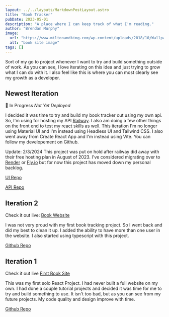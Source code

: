 ```yaml
---
layout: ../../layouts/MarkdownPostLayout.astro
title: "Book Tracker"
pubDate: 2023-05-01
description: "A place where I can keep track of what I'm reading."
author: "Brendan Murphy"
image:
  url: "https://www.miltonandking.com/wp-content/uploads/2018/10/Wallpaper-Kemra-Bookshelf-1.jpg"
  alt: "book site image"
tags: []
---
```


Sort of my go to project whenever I want to try and build something outside of work. As you can see, I love iterating on this idea and just trying to grow what I can do with it. I also feel like this is where you can most clearly see my growth as a developer.

## Newest Iteration

🚧 In Progress _Not Yet Deployed_

I decided it was time to try and build my book tracker out using my own api. So, I'm using for hosting my API [Railway](https://railway.app/). I also am doing a few other things on the front end to test my react skills as well. This iteration I'm no longer using Material UI and I'm instead using Headless UI and Tailwind CSS. I also went away from Create React App and I'm instead using Vite. You can follow my developement on Github.

Update: 2/3/2024 
This project was put on hold after railway did away with their free hosting plan in August of 2023. I've considered migrating over to [Render](https://render.com/) or [Fly.io](https://fly.io/) but for now this project has moved down my personal backlog.

[UI Repo](https://github.com/bmurf17/book-site)

[API Repo](https://github.com/bmurf17/booksite-server)

## Iteration 2

Check it out live: [Book Website](https://betterbooktracker.web.app/)

I was not very proud with my first book tracking project. So I went back and did my best to clean it up. I added the ability to have more than one user in the website. I also started using typescript with this project.

[Github Repo](https://github.com/bmurf17/better-book-tracker)

## Iteration 1

Check it out live [First Book Site](https://book-site-6b76c.web.app/)

This was my first solo React Project. I had never built a full website on my own. I had done a couple tutorial projects and decided it was time for me to try and build something to use. It isn't too bad, but as you can see from my future projects. My code quality and design improve with time.

[Github Repo](https://github.com/bmurf17/Brendan-s-Book-Tracker)
